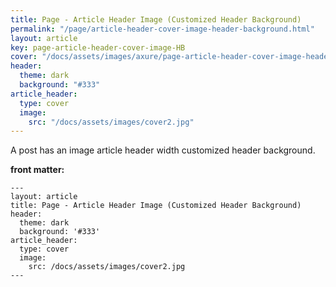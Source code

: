 ```yaml
---
title: Page - Article Header Image (Customized Header Background)
permalink: "/page/article-header-cover-image-header-background.html"
layout: article
key: page-article-header-cover-image-HB
cover: "/docs/assets/images/axure/page-article-header-cover-image-header-background.jpg"
header:
  theme: dark
  background: "#333"
article_header:
  type: cover
  image:
    src: "/docs/assets/images/cover2.jpg"
---
```


A post has an image article header width customized header background.

<!--more-->

<style>
  .page__header .header__brand path {
    fill: rgba(255, 255, 255, .95);
  }
</style>

**front matter:**

    ---
    layout: article
    title: Page - Article Header Image (Customized Header Background)
    header:
      theme: dark
      background: '#333'
    article_header:
      type: cover
      image:
        src: /docs/assets/images/cover2.jpg
    ---